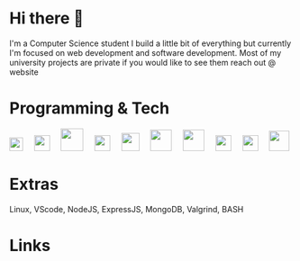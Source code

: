 # Hi there 👋
I'm a Computer Science student I build a little bit of everything but currently I'm focused on web development and software development.
Most of my university projects are private if you would like to see them reach out @ website

# Programming & Tech
<p>
  <img src="https://upload.wikimedia.org/wikipedia/commons/6/6a/JavaScript-logo.png" height="24">
  &nbsp;&nbsp;&nbsp;
  <img src="https://cdn-icons-png.flaticon.com/512/732/732212.png" height="28">
  &nbsp;&nbsp;&nbsp;
  <img src="https://cdn.freebiesupply.com/logos/large/2x/css3-logo-png-transparent.png" height="40">
  &nbsp;&nbsp;&nbsp;
  <img src="https://cdn.freebiesupply.com/logos/large/2x/nodejs-icon-logo-png-transparent.png" height="28">
  &nbsp;&nbsp;&nbsp;
  <img src="https://upload.wikimedia.org/wikipedia/commons/thumb/c/c3/Python-logo-notext.svg/1869px-Python-logo-notext.svg.png" height="32">
  &nbsp;&nbsp;&nbsp;
  <img src="https://cdn-icons-png.flaticon.com/512/226/226777.png" height="38">
  &nbsp;&nbsp;&nbsp;
  <img src="https://cdn.icon-icons.com/icons2/2107/PNG/512/file_type_vscode_icon_130084.png" height="38">
  &nbsp;&nbsp;&nbsp;
  <img src="https://upload.wikimedia.org/wikipedia/commons/1/19/C_Logo.png" height="28">
  &nbsp;&nbsp;&nbsp;
  <img src="https://upload.wikimedia.org/wikipedia/commons/thumb/1/18/ISO_C%2B%2B_Logo.svg/1822px-ISO_C%2B%2B_Logo.svg.png" height="28">
  &nbsp;&nbsp;&nbsp;
  <img src="https://cdn.freebiesupply.com/logos/large/2x/linux-tux-2-logo-png-transparent.png" height="36">
</p>









# Extras

Linux, VScode, NodeJS, ExpressJS, MongoDB, Valgrind, BASH

# Links
